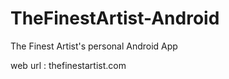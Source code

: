 TheFinestArtist-Android
=======================

The Finest Artist's personal Android App

web url : thefinestartist.com
